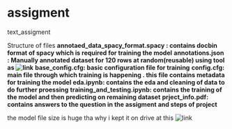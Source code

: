 # assigment
text_assigment

Structure of files
**annotaed_data_spacy_format.spacy : contains docbin format of spacy which is required for training the model**
**annotations.json : Manually annotated dataset for 120 rows at random(reusable) using tool as ![link](https://tecoholic.github.io/ner-annotator/)**
**base_config.cfg: basic configuration file for training**
**config.cfg: main file through which training is happening . this file contains metadata for training the model**
**eda.ipynb: contains the eda and cleaning of data to do further proessing**
**training_and_testing.ipynb: contains the training of the model and then predicting on remaining dataset**
**prject_info.pdf: contains answers to the question in the assigment and steps of project**

the model file size is huge tha why i kept it on drive at this ![link](https://drive.google.com/drive/folders/1n0cuYmKGSankvf4fVSekwOsMsE-nNYOu?usp=sharing)


